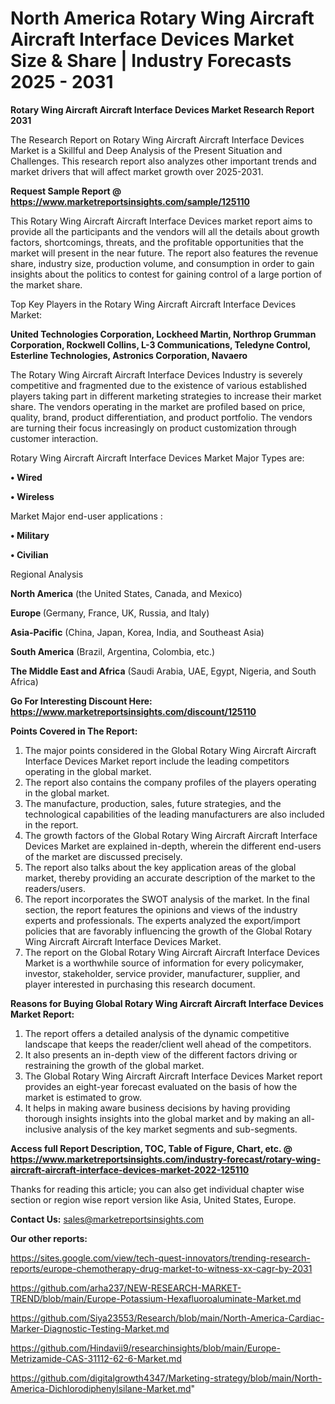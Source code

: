 # North America Rotary Wing Aircraft Aircraft Interface Devices Market Size & Share | Industry Forecasts 2025 - 2031

<strong>Rotary Wing Aircraft Aircraft Interface Devices Market Research Report 2031</strong>

The Research Report on Rotary Wing Aircraft Aircraft Interface Devices Market is a Skillful and Deep Analysis of the Present Situation and Challenges. This research report also analyzes other important trends and market drivers that will affect market growth over 2025-2031.

<strong>Request Sample Report @ <a href=https://www.marketreportsinsights.com/sample/125110>https://www.marketreportsinsights.com/sample/125110</a></strong>

This Rotary Wing Aircraft Aircraft Interface Devices market report aims to provide all the participants and the vendors will all the details about growth factors, shortcomings, threats, and the profitable opportunities that the market will present in the near future. The report also features the revenue share, industry size, production volume, and consumption in order to gain insights about the politics to contest for gaining control of a large portion of the market share.

Top Key Players in the Rotary Wing Aircraft Aircraft Interface Devices Market:

<strong>United Technologies Corporation, Lockheed Martin, Northrop Grumman Corporation, Rockwell Collins, L-3 Communications, Teledyne Control, Esterline Technologies, Astronics Corporation, Navaero</strong>

The Rotary Wing Aircraft Aircraft Interface Devices Industry is severely competitive and fragmented due to the existence of various established players taking part in different marketing strategies to increase their market share. The vendors operating in the market are profiled based on price, quality, brand, product differentiation, and product portfolio. The vendors are turning their focus increasingly on product customization through customer interaction.

Rotary Wing Aircraft Aircraft Interface Devices Market Major Types are:

<strong>• Wired

• Wireless</strong>

Market Major end-user applications :

<strong>• Military

• Civilian</strong>

Regional Analysis

</u><strong><b>North America</b></strong> (the United States, Canada, and Mexico)

<strong><b>Europe </b></strong>(Germany, France, UK, Russia, and Italy)

<strong><b>Asia-Pacific</b></strong> (China, Japan, Korea, India, and Southeast Asia)

<strong><b>South America</b></strong> (Brazil, Argentina, Colombia, etc.)

<strong><b>The Middle East and Africa</b></strong> (Saudi Arabia, UAE, Egypt, Nigeria, and South Africa)

<strong>Go For Interesting Discount Here: <a href=https://www.marketreportsinsights.com/discount/125110>https://www.marketreportsinsights.com/discount/125110</a></strong>

<strong>Points Covered in The Report:</strong>
<ol>
  <li>The major points considered in the Global Rotary Wing Aircraft Aircraft Interface Devices Market report include the leading competitors operating in the global market.</li>
  <li>The report also contains the company profiles of the players operating in the global market.</li>
  <li>The manufacture, production, sales, future strategies, and the technological capabilities of the leading manufacturers are also included in the report.</li>
  <li>The growth factors of the Global Rotary Wing Aircraft Aircraft Interface Devices Market are explained in-depth, wherein the different end-users of the market are discussed precisely.</li>
  <li>The report also talks about the key application areas of the global market, thereby providing an accurate description of the market to the readers/users.</li>
  <li>The report incorporates the SWOT analysis of the market. In the final section, the report features the opinions and views of the industry experts and professionals. The experts analyzed the export/import policies that are favorably influencing the growth of the Global Rotary Wing Aircraft Aircraft Interface Devices Market.</li>
  <li>The report on the Global Rotary Wing Aircraft Aircraft Interface Devices Market is a worthwhile source of information for every policymaker, investor, stakeholder, service provider, manufacturer, supplier, and player interested in purchasing this research document.</li>
</ol>
<strong>Reasons for Buying Global Rotary Wing Aircraft Aircraft Interface Devices Market Report:</strong>

<ol>
  <li>The report offers a detailed analysis of the dynamic competitive landscape that keeps the reader/client well ahead of the competitors.</li>
  <li>It also presents an in-depth view of the different factors driving or restraining the growth of the global market.</li>
  <li>The Global Rotary Wing Aircraft Aircraft Interface Devices Market report provides an eight-year forecast evaluated on the basis of how the market is estimated to grow.</li>
  <li>It helps in making aware business decisions by having providing thorough insights insights into the global market and by making an all-inclusive analysis of the key market segments and sub-segments.</li>
</ol>
<strong>Access full Report Description, TOC, Table of Figure, Chart, etc. @ <a href=https://www.marketreportsinsights.com/industry-forecast/rotary-wing-aircraft-aircraft-interface-devices-market-2022-125110>https://www.marketreportsinsights.com/industry-forecast/rotary-wing-aircraft-aircraft-interface-devices-market-2022-125110</a></strong>


Thanks for reading this article; you can also get individual chapter wise section or region wise report version like Asia, United States, Europe.

<strong>Contact Us:</strong>
sales@marketreportsinsights.com

<strong>Our other reports:</strong>

<a href=https://sites.google.com/view/tech-quest-innovators/trending-research-reports/europe-chemotherapy-drug-market-to-witness-xx-cagr-by-2031>https://sites.google.com/view/tech-quest-innovators/trending-research-reports/europe-chemotherapy-drug-market-to-witness-xx-cagr-by-2031</a>

<a href=https://github.com/arha237/NEW-RESEARCH-MARKET-TREND/blob/main/Europe-Potassium-Hexafluoroaluminate-Market.md>https://github.com/arha237/NEW-RESEARCH-MARKET-TREND/blob/main/Europe-Potassium-Hexafluoroaluminate-Market.md</a>

<a href=https://github.com/Siya23553/Research/blob/main/North-America-Cardiac-Marker-Diagnostic-Testing-Market.md>https://github.com/Siya23553/Research/blob/main/North-America-Cardiac-Marker-Diagnostic-Testing-Market.md</a>

<a href=https://github.com/Hindavii9/researchinsights/blob/main/Europe-Metrizamide-CAS-31112-62-6-Market.md>https://github.com/Hindavii9/researchinsights/blob/main/Europe-Metrizamide-CAS-31112-62-6-Market.md</a>

<a href=https://github.com/digitalgrowth4347/Marketing-strategy/blob/main/North-America-Dichlorodiphenylsilane-Market.md>https://github.com/digitalgrowth4347/Marketing-strategy/blob/main/North-America-Dichlorodiphenylsilane-Market.md</a>"
